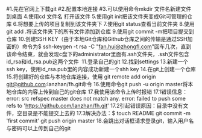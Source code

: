 #1\.先在官网上下载git
#2\.配置本地连接
#3\.可以使用命令mkdir 文件名新建文件到桌面
4.使用cd 文件名 打开该文件
5.使用git init把该文件夹变成Git可管理的仓库
6.将想要上传的项目复制到该文件夹下
7.使用git status查看当前文件夹
8.使用git add .将该文件夹下的所有文件添加到仓库
9.使用git commit -m把项目提交到仓库
10.创建SSH KEY（由于本地Git仓库和Github仓库之间的传输是通过SSH加密的）命令为$ ssh-keygen -t rsa -C "fan.hui@zhongfl.com"回车几次，直到该命令结束，就会发现c盘下的administrator里面有.ssh文件夹，.ssh文件包含id_rsa和id_rsa.pub这两个文件 
11.登录自己的git
12.找到settings
13.新建一个ssh key，使用id_rsa.pub里的内容成功新建一个shh key
14.在git上创建一个仓库
15.将创建好的仓库与本地仓库连接，使用 git remote add origin git@github.com:lanzhan/fh.git命令
16.使用命令git push -u origin master将本地仓库的内容上传到自己的git仓库
17.我使用该命令上传时报错
17.1错误信息：error: src refspec master does not match any.
error: failed to push some refs to 'https://github.com/lanzhan/fh.git'
17.2引起错误原因：目录中没有文件，空目录是不能提交上去的
17.3解决办法：$ touch README
git commit -m 'first commit'
git push origin master
18.会跳出对话框请求登录git，输入用户名与密码可以上传到自己的git
